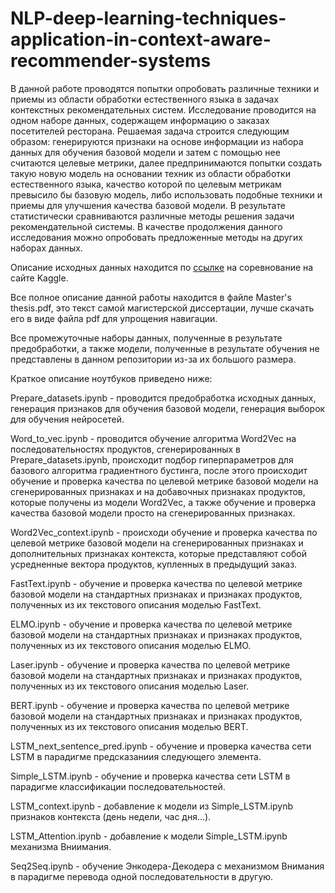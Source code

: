 # NLP-deep-learning-techniques-application-in-context-aware-recommender-systems
В данной работе проводятся попытки опробовать различные техники и приемы из области обработки естественного языка в задачах контекстных рекомендательных систем. Исследование проводится на одном наборе данных, содержащем информацию о заказах посетителей ресторана. Решаемая задача строится следующим образом: генерируются признаки на основе информации из набора данных для обучения базовой модели и затем с помощью нее считаются целевые метрики, далее предпринимаются попытки создать такую новую модель на основании техник из области обработки естественного языка, качество которой по целевым метрикам превысило бы базовую модель, либо использовать подобные техники и приемы для улучшения качества базовой модели. В результате статистически сравниваются различные методы решения задачи рекомендательной системы. В качестве продолжения данного исследования можно опробовать предложенные методы на других наборах данных.

Описание исходных данных находится по [ссылке](https://www.kaggle.com/c/instacart-market-basket-analysis/data) на соревнование на сайте Kaggle.

Все полное описание данной работы находится в файле Master's thesis.pdf, это текст самой магистерской диссертации, лучше скачать его в виде файла pdf для упрощения навигации.

Все промежуточные наборы данных, полученные в результате предобработки, а также модели, полученные в результате обучения не представлены в данном репозитории из-за их большого размера.

Краткое описание ноутбуков приведено ниже:

Prepare_datasets.ipynb - проводится предобработка исходных данных, генерация признаков для обучения базовой модели, генерация выборок для обучения нейросетей.

Word_to_vec.ipynb - проводится обучение алгоритма Word2Vec на последовательностях продуктов, сгенерированных в Prepare_datasets.ipynb, происходит подбор гиперпараметров для базового алгоритма градиентного бустинга, после этого происходит обучение и проверка качества по целевой метрике базовой модели на сгенерированных признаках и на добавочных признаках продуктов, которые получены из модели Word2Vec, а также обучение и проверка качества базовой модели просто на сгенерированных признаках.

Word2Vec_context.ipynb - происходи обучение и проверка качества по целевой метрике базовой модели на сгенерированных признаках и дополнительных признаках контекста, которые представляют собой усредненные вектора продуктов, купленных в предыдущий заказ.

FastText.ipynb - обучение и проверка качества по целевой метрике базовой модели на стандартных признаках и признаках продуктов, полученных из их текстового описания моделью FastText.

ELMO.ipynb - обучение и проверка качества по целевой метрике базовой модели на стандартных признаках и признаках продуктов, полученных из их текстового описания моделью ELMO.

Laser.ipynb - обучение и проверка качества по целевой метрике базовой модели на стандартных признаках и признаках продуктов, полученных из их текстового описания моделью Laser.

BERT.ipynb - обучение и проверка качества по целевой метрике базовой модели на стандартных признаках и признаках продуктов, полученных из их текстового описания моделью BERT.

LSTM_next_sentence_pred.ipynb - обучение и проверка качества сети LSTM в парадигме предсказаниия следующего элемента.

Simple_LSTM.ipynb - обучение и проверка качества сети LSTM в парадигме классификации последовательностей.

LSTM_context.ipynb - добавление к модели из Simple_LSTM.ipynb признаков контекста (день недели, час дня...).

LSTM_Attention.ipynb - добавление к модели Simple_LSTM.ipynb механизма Вниимания.

Seq2Seq.ipynb - обучение Энкодера-Декодера с механизмом Внимания в парадигме перевода одной последовательности в другую.

